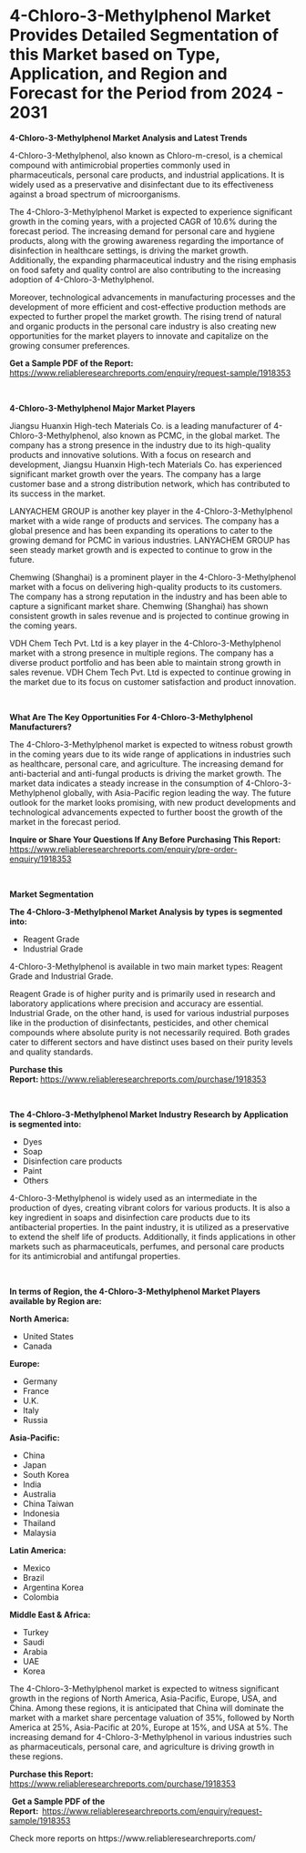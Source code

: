 <p><h1>4-Chloro-3-Methylphenol Market Provides Detailed Segmentation of this Market based on Type, Application, and Region and Forecast for the Period from 2024 - 2031</h1></p><p><strong>4-Chloro-3-Methylphenol Market Analysis and Latest Trends</strong></p>
<p><p>4-Chloro-3-Methylphenol, also known as Chloro-m-cresol, is a chemical compound with antimicrobial properties commonly used in pharmaceuticals, personal care products, and industrial applications. It is widely used as a preservative and disinfectant due to its effectiveness against a broad spectrum of microorganisms.</p><p>The 4-Chloro-3-Methylphenol Market is expected to experience significant growth in the coming years, with a projected CAGR of 10.6% during the forecast period. The increasing demand for personal care and hygiene products, along with the growing awareness regarding the importance of disinfection in healthcare settings, is driving the market growth. Additionally, the expanding pharmaceutical industry and the rising emphasis on food safety and quality control are also contributing to the increasing adoption of 4-Chloro-3-Methylphenol.</p><p>Moreover, technological advancements in manufacturing processes and the development of more efficient and cost-effective production methods are expected to further propel the market growth. The rising trend of natural and organic products in the personal care industry is also creating new opportunities for the market players to innovate and capitalize on the growing consumer preferences.</p></p>
<p><strong>Get a Sample PDF of the Report:&nbsp;</strong> <a href="https://www.reliableresearchreports.com/enquiry/request-sample/1918353">https://www.reliableresearchreports.com/enquiry/request-sample/1918353</a></p>
<p>&nbsp;</p>
<p><strong>4-Chloro-3-Methylphenol Major Market Players</strong></p>
<p><p>Jiangsu Huanxin High-tech Materials Co. is a leading manufacturer of 4-Chloro-3-Methylphenol, also known as PCMC, in the global market. The company has a strong presence in the industry due to its high-quality products and innovative solutions. With a focus on research and development, Jiangsu Huanxin High-tech Materials Co. has experienced significant market growth over the years. The company has a large customer base and a strong distribution network, which has contributed to its success in the market.</p><p>LANYACHEM GROUP is another key player in the 4-Chloro-3-Methylphenol market with a wide range of products and services. The company has a global presence and has been expanding its operations to cater to the growing demand for PCMC in various industries. LANYACHEM GROUP has seen steady market growth and is expected to continue to grow in the future.</p><p>Chemwing (Shanghai) is a prominent player in the 4-Chloro-3-Methylphenol market with a focus on delivering high-quality products to its customers. The company has a strong reputation in the industry and has been able to capture a significant market share. Chemwing (Shanghai) has shown consistent growth in sales revenue and is projected to continue growing in the coming years.</p><p>VDH Chem Tech Pvt. Ltd is a key player in the 4-Chloro-3-Methylphenol market with a strong presence in multiple regions. The company has a diverse product portfolio and has been able to maintain strong growth in sales revenue. VDH Chem Tech Pvt. Ltd is expected to continue growing in the market due to its focus on customer satisfaction and product innovation.</p></p>
<p>&nbsp;</p>
<p><strong>What Are The Key Opportunities For 4-Chloro-3-Methylphenol Manufacturers?</strong></p>
<p><p>The 4-Chloro-3-Methylphenol market is expected to witness robust growth in the coming years due to its wide range of applications in industries such as healthcare, personal care, and agriculture. The increasing demand for anti-bacterial and anti-fungal products is driving the market growth. The market data indicates a steady increase in the consumption of 4-Chloro-3-Methylphenol globally, with Asia-Pacific region leading the way. The future outlook for the market looks promising, with new product developments and technological advancements expected to further boost the growth of the market in the forecast period.</p></p>
<p><strong>Inquire or Share Your Questions If Any Before Purchasing This Report:</strong> <a href="https://www.reliableresearchreports.com/enquiry/pre-order-enquiry/1918353">https://www.reliableresearchreports.com/enquiry/pre-order-enquiry/1918353</a></p>
<p>&nbsp;</p>
<p><strong>Market Segmentation</strong></p>
<p><strong>The 4-Chloro-3-Methylphenol Market Analysis by types is segmented into:</strong></p>
<p><ul><li>Reagent Grade</li><li>Industrial Grade</li></ul></p>
<p><p>4-Chloro-3-Methylphenol is available in two main market types: Reagent Grade and Industrial Grade. </p><p>Reagent Grade is of higher purity and is primarily used in research and laboratory applications where precision and accuracy are essential. Industrial Grade, on the other hand, is used for various industrial purposes like in the production of disinfectants, pesticides, and other chemical compounds where absolute purity is not necessarily required. Both grades cater to different sectors and have distinct uses based on their purity levels and quality standards.</p></p>
<p><strong>Purchase this Report:&nbsp;</strong><a href="https://www.reliableresearchreports.com/purchase/1918353">https://www.reliableresearchreports.com/purchase/1918353</a></p>
<p>&nbsp;</p>
<p><strong>The 4-Chloro-3-Methylphenol Market Industry Research by Application is segmented into:</strong></p>
<p><ul><li>Dyes</li><li>Soap</li><li>Disinfection care products</li><li>Paint</li><li>Others</li></ul></p>
<p><p>4-Chloro-3-Methylphenol is widely used as an intermediate in the production of dyes, creating vibrant colors for various products. It is also a key ingredient in soaps and disinfection care products due to its antibacterial properties. In the paint industry, it is utilized as a preservative to extend the shelf life of products. Additionally, it finds applications in other markets such as pharmaceuticals, perfumes, and personal care products for its antimicrobial and antifungal properties.</p></p>
<p>&nbsp;</p>
<p><strong>In terms of Region, the 4-Chloro-3-Methylphenol Market Players available by Region are:</strong></p>
<p>
    <p> <strong> North America: </strong>
        <ul>
            <li>United States</li>
            <li>Canada</li>
        </ul>
        </p> 
    <p> <strong> Europe: </strong>
        <ul>
            <li>Germany</li>
            <li>France</li>
            <li>U.K.</li>
            <li>Italy</li>
            <li>Russia</li>
        </ul>
        </p> 
    <p> <strong> Asia-Pacific: </strong>
        <ul>
            <li>China</li>
            <li>Japan</li>
            <li>South Korea</li>
            <li>India</li>
            <li>Australia</li>
            <li>China Taiwan</li>
            <li>Indonesia</li>
            <li>Thailand</li>
            <li>Malaysia</li>
        </ul>
        </p> 
    <p> <strong> Latin America: </strong>
        <ul>
            <li>Mexico</li>
            <li>Brazil</li>
            <li>Argentina Korea</li>
            <li>Colombia</li>
        </ul>
        </p> 
    <p> <strong> Middle East & Africa: </strong>
        <ul>
            <li>Turkey</li>
            <li>Saudi</li>
            <li>Arabia</li>
            <li>UAE</li>
            <li>Korea</li>
        </ul>
    </p>
    </p>
<p><p>The 4-Chloro-3-Methylphenol market is expected to witness significant growth in the regions of North America, Asia-Pacific, Europe, USA, and China. Among these regions, it is anticipated that China will dominate the market with a market share percentage valuation of 35%, followed by North America at 25%, Asia-Pacific at 20%, Europe at 15%, and USA at 5%. The increasing demand for 4-Chloro-3-Methylphenol in various industries such as pharmaceuticals, personal care, and agriculture is driving growth in these regions.</p></p>
<p><strong>Purchase this Report: </strong><a href="https://www.reliableresearchreports.com/purchase/1918353">https://www.reliableresearchreports.com/purchase/1918353</a></p>
<p>&nbsp;<strong>Get a Sample PDF of the Report:&nbsp;&nbsp;</strong><a href="https://www.reliableresearchreports.com/enquiry/request-sample/1918353">https://www.reliableresearchreports.com/enquiry/request-sample/1918353</a></p>
<p><strong></strong></p>
<p>Check more reports on https://www.reliableresearchreports.com/</p>
